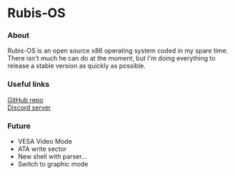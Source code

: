 # Rubis-OS
 ### About
 Rubis-OS is an open source x86 operating system coded in my spare time. There isn't much he can do at the moment, but I'm doing everything to release a stable version as quickly as possible.

 ### Useful links
 [GitHub repo](https://github.com/WaterDev-25/Rubis-OS)  
 [Discord server](https://discord.gg/VsRNdbAebU)

 ### Future
 - VESA Video Mode
 - ATA write sector
 - New shell with parser...
 - Switch to graphic mode